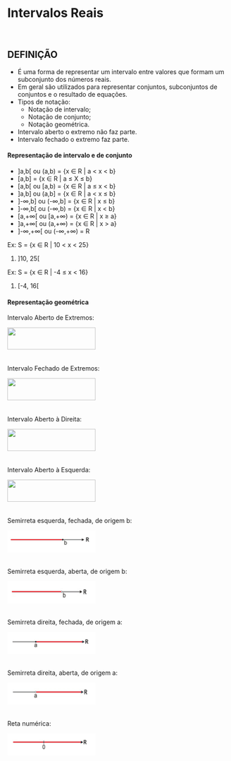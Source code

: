 # Intervalos Reais

<br>

## DEFINIÇÃO
* É uma forma de representar um intervalo entre valores que formam um subconjunto dos números reais.
* Em geral são utilizados para representar conjuntos, subconjuntos de conjuntos e o resultado de equações.
* Tipos de notação:
  - Notação de intervalo;
  - Notação de conjunto;
  - Notação geométrica.
* Intervalo aberto o extremo não faz parte.
* Intervalo fechado o extremo faz parte.

#### Representação de intervalo e de conjunto
* ]a,b[ ou (a,b) = {x ∈ R | a < x < b}
* [a,b] = {x ∈ R | a ≤ X ≤ b}
* [a,b[ ou [a,b) = {x ∈ R | a ≤ x < b}
* ]a,b] ou (a,b] = {x ∈ R | a < x ≤ b}
* ]-∞,b] ou (-∞,b] = {x ∈ R | x ≤ b}
* ]-∞,b[ ou (-∞,b) = {x ∈ R | x < b}
* [a,+∞[ ou [a,+∞) = {x ∈ R | x ≥ a}
* ]a,+∞[ ou (a,+∞) = {x ∈ R | x > a}
* ]-∞,+∞[ ou (-∞,+∞) = R

Ex: S = {x ∈ R | 10 < x < 25}  
1. ]10, 25[

Ex: S = {x ∈ R | -4 ≤ x < 16}  
1. [-4, 16[

#### Representação geométrica
<div style="display:inline_block">
   <p>Intervalo Aberto de Extremos:</p>
    <img height="50" width="200" src="https://static.todamateria.com.br/upload/in/te/intervalo_aberto.jpg">
</di>
<br>
<br>
<div style="display:inline_block">
   <p>Intervalo Fechado de Extremos:</p>
   <img height="50" width="200" src="https://static.todamateria.com.br/upload/in/te/intervalo_fechado.jpg?auto_optimize=low">
</di>
<br>
<br>
<div style="display:inline_block">
   <p>Intervalo Aberto à Direita:</p>
   <img height="50" width="200" src="https://static.todamateria.com.br/upload/in/te/intervalo_diretira.jpg?auto_optimize=low">
</di>
<br>
<br>
<div style="display:inline_block">
   <p>Intervalo Aberto à Esquerda:</p>
   <img height="50" width="200" src="https://static.todamateria.com.br/upload/en/te/entervalo_esquerda.jpg?auto_optimize=low">
</di>
<br>
<br>
<div style="display:inline_block">
   <p>Semirreta esquerda, fechada, de origem b:</p>
   <img height="50" width="200" src="../../img/semirreta-esquerda-fechada-origem-b.png">
</di>
<br>
<br>
<div style="display:inline_block">
   <p>Semirreta esquerda, aberta, de origem b:</p>
   <img height="50" width="200" src="../../img/semirreta-esquerda-aberta-origem-b.png">
</di>
<br>
<br>
<div style="display:inline_block">
   <p>Semirreta direita, fechada, de origem a:</p>
   <img height="50" width="200" src="../../img/semirreta-direita-fechada-origem-a.png">
</di>
<br>
<br>
<div style="display:inline_block">
   <p>Semirreta direita, aberta, de origem a:</p>
   <img height="50" width="200" src="../../img/semirreta-direita-aberta-origem-a.png">
</di>
<br>
<br>
<div style="display:inline_block">
   <p>Reta numérica:</p>
   <img height="50" width="200" src="../../img/reta-numerica.png">
</di>
